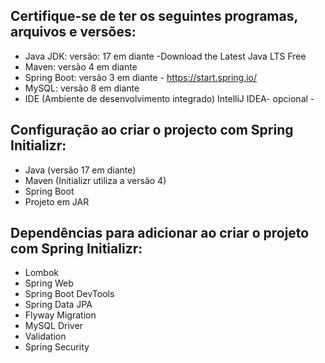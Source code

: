 Certifique-se de ter os seguintes programas, arquivos e versões:
------------------------------------------------------------
* Java JDK: versão: 17 em diante -Download the Latest Java LTS Free
* Maven: versão 4 em diante
* Spring Boot: versão 3 em diante - https://start.spring.io/
* MySQL: versão 8 em diante
* IDE (Ambiente de desenvolvimento integrado) IntelliJ IDEA- opcional -

Configuração ao criar o projecto com Spring Initializr:
-------------------------------------------------------

* Java (versão 17 em diante) 
* Maven (Initializr utiliza a versão 4)
* Spring Boot
* Projeto em JAR

Dependências para adicionar ao criar o projeto com Spring Initializr:
-----------------------------------------------------------------------
* Lombok
* Spring Web
* Spring Boot DevTools
* Spring Data JPA
* Flyway Migration
* MySQL Driver
* Validation
* Spring Security